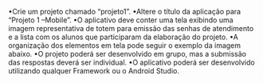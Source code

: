 •Crie um projeto chamado “projeto1”.
•Altere o título da aplicação para “Projeto 1 –Mobile”.
•O  aplicativo  deve  conter  uma  tela  exibindo  uma  imagem representativa  de  totem  para  emissão  das  senhas  de atendimento  e  a  lista  com  os  alunos  que  participaram  da elaboração do projeto.
•A organização dos elementos em tela pode seguir o exemplo da imagem abaixo.
•O projeto poderá ser desenvolvido em grupo, mas a submissão das respostas deverá ser individual.
•O  aplicativo  poderá  ser  desenvolvido  utilizando  qualquer Framework ou o Android Studio.
